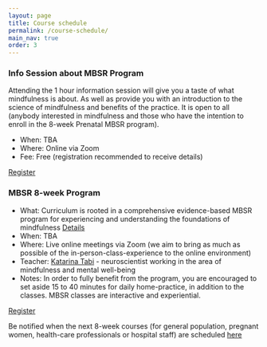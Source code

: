 ```yaml
---
layout: page
title: Course schedule
permalink: /course-schedule/
main_nav: true
order: 3
---
```




### Info Session about MBSR Program
Attending the 1 hour information session will give you a taste of what mindfulness is about. As well as provide you with an introduction to the science of mindfulness and benefits of the practice. It is open to all (anybody interested in mindfulness and those who have the intention to enroll in the 8-week Prenatal MBSR program).

- When: TBA
- Where: Online via Zoom
- Fee: Free (registration recommended to receive details)

[Register](/register/)



### MBSR 8-week Program
- What: Curriculum is rooted in a comprehensive evidence-based MBSR program for experiencing and understanding the foundations of mindfulness [Details](/mbsr/)
- When: TBA
- Where: Live online meetings via Zoom (we aim to bring as much as possible of the in-person-class-experience to the online environment)
- Teacher: [Katarina Tabi](/about/) - neuroscientist working in the area of mindfulness and mental well-being
- Notes: In order to fully benefit from the program, you are encouraged to set aside 15 to 40 minutes for daily home-practice, in addition to the classes. MBSR classes are interactive and experiential. 

[Register](/register-8week-mbsr/)

Be notified when the next 8-week courses (for general population, pregnant women, health-care professionals or hospital staff) are scheduled [here](/notify/)

